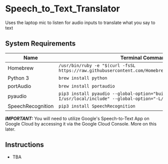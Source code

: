 # Speech_to_Text_Translator
Uses the laptop mic to listen for audio inputs to translate what you say to text

## System Requirements
Name       | Terminal Command
---        | ---
Homebrew   | `/usr/bin/ruby -e "$(curl -fsSL https://raw.githubusercontent.com/Homebrew/install/master/install)"`
Python 3  | `brew install python`
portAudio | `brew install portaudio`
pyaudio   | `pip3 install pyaudio --global-option="build_ext" --global-option="-I/usr/local/include" --global-option="-L/usr/local/lib"`
SpeechRecognition | `pip3 install SpeechRecognition`

***IMPORTANT:*** 
You will need to utilize Google's Speech-to-Text App on Google Cloud by accessing
it via the Google Cloud Console. More on this later. 

## Instructions
- TBA
